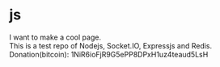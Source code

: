 # js
I want to make a cool page.  
This is a test repo of Nodejs, Socket.IO, Expressjs and Redis.  
Donation(bitcoin): 1NiR6ioFjR9G5ePP8DPxH1uz4teaud5LsH
